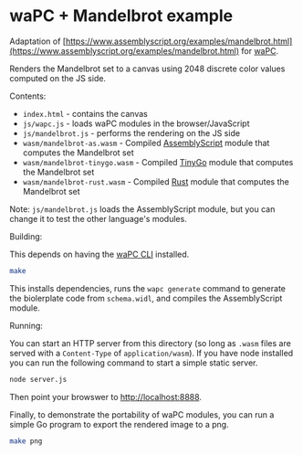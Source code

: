 # waPC + Mandelbrot example

Adaptation of [https://www.assemblyscript.org/examples/mandelbrot.html](https://www.assemblyscript.org/examples/mandelbrot.html) for [waPC](https://github.com/wapc).

Renders the Mandelbrot set to a canvas using 2048 discrete color values computed on the JS side.

Contents:

* `index.html` - contains the canvas
* `js/wapc.js` - loads waPC modules in the browser/JavaScript
* `js/mandelbrot.js` - performs the rendering on the JS side
* `wasm/mandelbrot-as.wasm` - Compiled [AssemblyScript](https://www.assemblyscript.org/) module that computes the Mandelbrot set
* `wasm/mandelbrot-tinygo.wasm` - Compiled [TinyGo](https://tinygo.org/) module that computes the Mandelbrot set
* `wasm/mandelbrot-rust.wasm` - Compiled [Rust](https://www.rust-lang.org/) module that computes the Mandelbrot set

Note: `js/mandelbrot.js` loads the AssemblyScript module, but you can change it to test the other language's modules.

Building:

This depends on having the [waPC CLI](https://github.com/wapc/cli.git) installed.

```sh
make
```

This installs dependencies, runs the `wapc generate` command to generate the biolerplate code from `schema.widl`, and compiles the AssemblyScript module.

Running:

You can start an HTTP server from this directory (so long as `.wasm` files are served with a `Content-Type` of `application/wasm`). If you have node installed you can run the following command to start a simple static server.

```sh
node server.js
```

Then point your browswer to [http://localhost:8888](http://localhost:8888).

Finally, to demonstrate the portability of waPC modules, you can run a simple Go program to export the rendered image to a png.

```sh
make png
```
